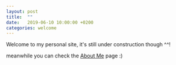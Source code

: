 ```yaml
---
layout: post
title:  ""
date:   2019-06-10 10:00:00 +0200
categories: welcome
---
```

Welcome to my personal site, it's still under construction though ^^!

meanwhile you can check the [About Me](/about) page :)
